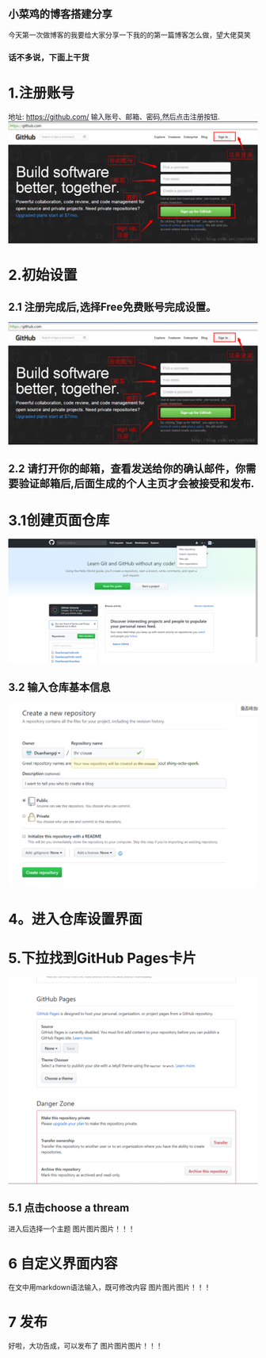 ## 小菜鸡的博客搭建分享

今天第一次做博客的我要给大家分享一下我的的第一篇博客怎么做，望大佬莫笑



### 话不多说，下面上干货


# 1.注册账号
 地址: https://github.com/
 输入账号、邮箱、密码,然后点击注册按钮.
 ![image](https://github.com/Duanhangqi/the-crouse/blob/master/123.png)

# 2.初始设置
  ## 2.1 注册完成后,选择Free免费账号完成设置。
  ![image](https://github.com/Duanhangqi/the-crouse/blob/master/123.png)
  ## 2.2 请打开你的邮箱，查看发送给你的确认邮件，你需要验证邮箱后,后面生成的个人主页才会被接受和发布.

# 3.1创建页面仓库
 ![image](https://github.com/Duanhangqi/the-crouse/blob/master/224254.png)

## 3.2 输入仓库基本信息
 ![image](https://github.com/Duanhangqi/the-crouse/blob/master/224259.png)

 
 
# 4。进入仓库设置界面

# 5.下拉找到GitHub Pages卡片
 ![image](https://github.com/Duanhangqi/the-crouse/blob/master/24306.png)
## 5.1 点击choose a thream
进入后选择一个主题
 图片图片图片！！！
 
 # 6 自定义界面内容
 在文中用markdown语法输入，既可修改内容
  图片图片图片！！！
 # 7 发布
 好啦，大功告成，可以发布了
  图片图片图片！！！



